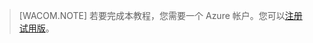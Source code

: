 ﻿> [WACOM.NOTE]
> 若要完成本教程，您需要一个 Azure 帐户。您可以<a href="https://www.azure.cn/pricing/1rmb-trial" target="_blank">注册试用版</a>。
<!--HONumber=41-->
